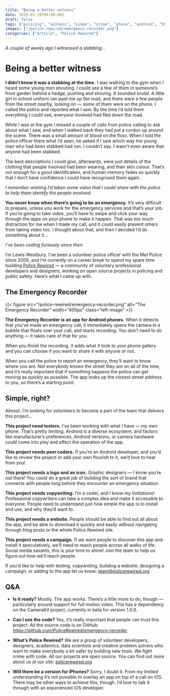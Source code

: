 ```yaml
---
title: "Being a better witness"
date: 2019-03-28T00:00:00Z
draft: false
tags: ["policing", "witness", "video", "crime", "phone", "android", "999", "emergency", "civic tech" ]
images: ["/police-rewired/emergency-recorder.png"]
categories: ["Article", "Police Rewired"]
---
```


_A couple of weeks ago I witnessed a stabbing..._

# Being a better witness

**I didn’t know it was a stabbing at the time.** I was walking to the gym when I heard some young men shouting. I could see a few of them in someone’s front garden behind a hedge, pushing and shoving. It sounded brutal. A little girl in school uniform ran past me up the road, and there were a few people from the street nearby, looking on — some of them were on the phone. I called the police and reported what I saw. By the time I’d told them everything I could see, everyone involved had fled down the road.

While I was at the gym I missed a couple of calls from police calling to ask about what I saw, and when I walked back they had put a cordon up around the scene. There was a small amount of blood on the floor. When I told the police officer there what I’d seen, he asked if I saw which way the young man who had been stabbed had run. I couldn’t say. I wasn’t even aware that anyone had been stabbed.

The best descriptions I could give, afterwards, were just details of the clothing that people involved had been wearing, and their skin colour. That’s not enough for a good identification, and human memory fades so quickly that I don’t have confidence I could have recognised them again.

_I remember wishing I’d taken some video that I could share with the police to help them identify the people involved._

**You never know when there’s going to be an emergency.** It’s very difficult to prepare, unless you work for the emergency services and that’s your job. If you’re going to take video, you’ll have to swipe and click your way through the apps on your phone to make it happen. That was too much distraction for me when I made my call, and it could easily prevent others from taking video too. I thought about that, and then I decided I’d do something about it...

_I’ve been coding furiously since then._

I’m Lewis Westbury. I’ve been a volunteer police officer with the Met Police since 2009, and I’m currently on a career break to spend my spare time building [Police Rewired](https://policerewired.org) — a community of voluntary professional developers and designers, working on open source projects in policing and public safety. Here’s what I came up with.

## The Emergency Recorder

{{< figure src="/police-rewired/emergency-recorder.png" alt="The Emergency Recorder" width="400px" class="left-image" >}}

**The Emergency Recorder is an app for Android phones.** When it detects that you’ve made an emergency call, it immediately opens the camera in a bubble that floats over your call, and starts recording. You don’t need to do anything — it takes care of that for you.

When you finish the recording, it adds what it took to your phone gallery and you can choose if you want to share it with anyone or not.

When you call the police to report an emergency, they’ll want to know where you are. Not everybody knows the street they are on all of the time, and it’s really important that if something happens the police can get moving as quickly as possible. The app looks up the closest street address to you, so there’s a starting point. 

## Simple, right?

Almost. I’m looking for volunteers to become a part of the team that delivers this project...

**This project need testers.** I’ve been working with what I have — my own phone. That’s pretty limiting. Android is a diverse ecosystem, and factors like manufacturer’s preferences, Android versions, or camera hardware could come into play and affect the operation of the app.

**This project needs peer coders.** If you’re an Android developer, and you’d like to review the project or add your own flourish to it, we’d love to hear from you!

**This project needs a logo and an icon.** Graphic designers — I know you’re out there! You could do a great job of building the sort of brand that connects with people long before they encounter an emergency situation.

**This project needs copywriting.** I’m a coder, and I know my limitations! Professional copywriters can take a complex idea and make it accessible to everyone. People need to understand just how simple the app is to install and use, and why they’d want to.

**This project needs a website.** People should be able to find out all about the app, and be able to download it quickly and easily without navigating through blog posts or the whole Police Rewired site.

**This project needs a campaign.** If we want people to discover this app and install it speculatively, we’ll need to reach people across all walks of life. Social media savants, this is your time to shine! Join the team to help us figure out how we’ll reach people.

If you’d like to help with testing, copywriting, building a website, designing a campaign, or adding to the app let us know: team@policerewired.org

## Q&A

* **Is it ready?** Mostly. The app works. There’s a little more to do, though — particularly around support for full motion video. This has a dependency on the CameraKit project, currently in beta for version 1.0.0.

* **Can I see the code?** Yes, it’s really important that people can trust this project. All the source code is on GitHub: https://github.com/PoliceRewired/emergency-recorder

* **What’s Police Rewired?** We are a group of volunteer developers, designers, academics, data scientists and creative problem solvers who want to make everybody a bit safer by building new tools. We fight crime with code. All our projects are open source. You can find out more about us at our site: [policerewired.org](https://policerewired.org)

* **Will there be a version for iPhones?** Sorry, I doubt it. From my limited understanding it’s not possible to overlay an app on top of a call on iOS. There may be other ways to achieve this, though. I’d love to talk it through with an experienced iOS developer.
